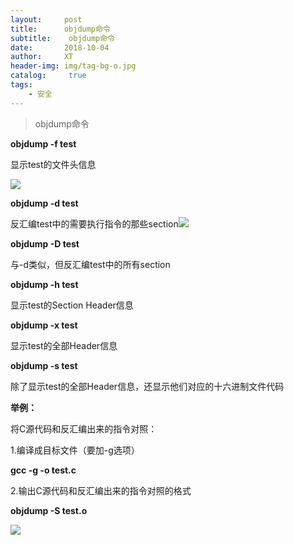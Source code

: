 ```yaml
---
layout:     post
title:      objdump命令
subtitle:    objdump命令
date:       2018-10-04
author:     XT
header-img: img/tag-bg-o.jpg
catalog: 	 true
tags:
    - 安全
---
```



> objdump命令

**objdump -f test**

显示test的文件头信息


![](https://raw.githubusercontent.com/xineting/xineting.github.io/master/img/obj1.png)

**objdump -d test**

反汇编test中的需要执行指令的那些section![](https://raw.githubusercontent.com/xineting/xineting.github.io/master/img/obj2.png)



**objdump -D test**

与-d类似，但反汇编test中的所有section

 

**objdump -h test**

显示test的Section Header信息

 

 

**objdump -x test**

显示test的全部Header信息

 

 

**objdump -s test**

除了显示test的全部Header信息，还显示他们对应的十六进制文件代码

 

**举例：**

将C源代码和反汇编出来的指令对照：

1.编译成目标文件（要加-g选项）

**gcc -g -o test.c**

 

2.输出C源代码和反汇编出来的指令对照的格式

**objdump -S test.o**

![](https://raw.githubusercontent.com/xineting/xineting.github.io/master/img/obj3.png)